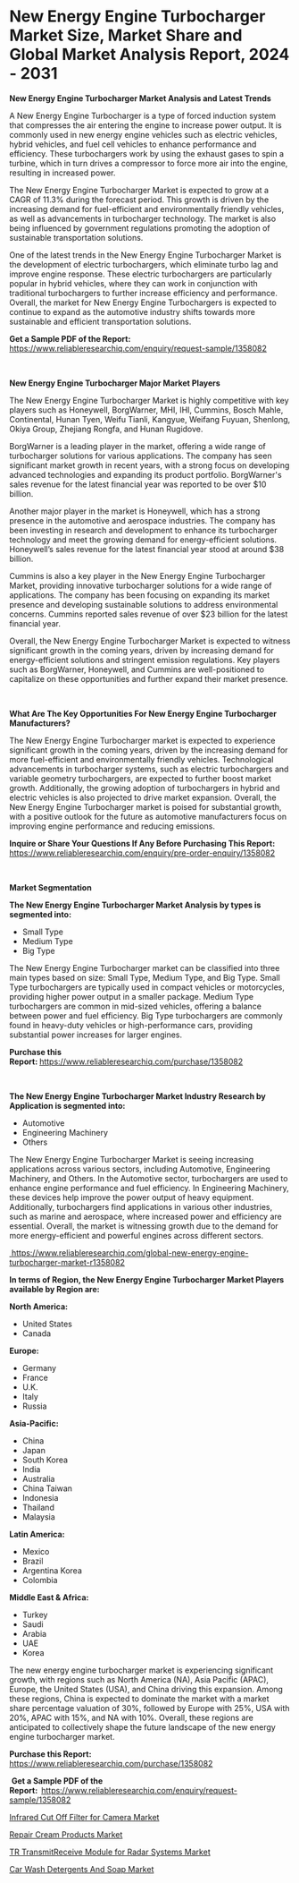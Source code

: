 <p><h1>New Energy Engine Turbocharger Market Size, Market Share and Global Market Analysis Report, 2024 - 2031</h1></p><p><strong>New Energy Engine Turbocharger Market Analysis and Latest Trends</strong></p>
<p><p>A New Energy Engine Turbocharger is a type of forced induction system that compresses the air entering the engine to increase power output. It is commonly used in new energy engine vehicles such as electric vehicles, hybrid vehicles, and fuel cell vehicles to enhance performance and efficiency. These turbochargers work by using the exhaust gases to spin a turbine, which in turn drives a compressor to force more air into the engine, resulting in increased power.</p><p>The New Energy Engine Turbocharger Market is expected to grow at a CAGR of 11.3% during the forecast period. This growth is driven by the increasing demand for fuel-efficient and environmentally friendly vehicles, as well as advancements in turbocharger technology. The market is also being influenced by government regulations promoting the adoption of sustainable transportation solutions.</p><p>One of the latest trends in the New Energy Engine Turbocharger Market is the development of electric turbochargers, which eliminate turbo lag and improve engine response. These electric turbochargers are particularly popular in hybrid vehicles, where they can work in conjunction with traditional turbochargers to further increase efficiency and performance. Overall, the market for New Energy Engine Turbochargers is expected to continue to expand as the automotive industry shifts towards more sustainable and efficient transportation solutions.</p></p>
<p><strong>Get a Sample PDF of the Report:&nbsp;</strong> <a href="https://www.reliableresearchiq.com/enquiry/request-sample/1358082">https://www.reliableresearchiq.com/enquiry/request-sample/1358082</a></p>
<p>&nbsp;</p>
<p><strong>New Energy Engine Turbocharger Major Market Players</strong></p>
<p><p>The New Energy Engine Turbocharger Market is highly competitive with key players such as Honeywell, BorgWarner, MHI, IHI, Cummins, Bosch Mahle, Continental, Hunan Tyen, Weifu Tianli, Kangyue, Weifang Fuyuan, Shenlong, Okiya Group, Zhejiang Rongfa, and Hunan Rugidove.</p><p>BorgWarner is a leading player in the market, offering a wide range of turbocharger solutions for various applications. The company has seen significant market growth in recent years, with a strong focus on developing advanced technologies and expanding its product portfolio. BorgWarner's sales revenue for the latest financial year was reported to be over $10 billion.</p><p>Another major player in the market is Honeywell, which has a strong presence in the automotive and aerospace industries. The company has been investing in research and development to enhance its turbocharger technology and meet the growing demand for energy-efficient solutions. Honeywell’s sales revenue for the latest financial year stood at around $38 billion.</p><p>Cummins is also a key player in the New Energy Engine Turbocharger Market, providing innovative turbocharger solutions for a wide range of applications. The company has been focusing on expanding its market presence and developing sustainable solutions to address environmental concerns. Cummins reported sales revenue of over $23 billion for the latest financial year.</p><p>Overall, the New Energy Engine Turbocharger Market is expected to witness significant growth in the coming years, driven by increasing demand for energy-efficient solutions and stringent emission regulations. Key players such as BorgWarner, Honeywell, and Cummins are well-positioned to capitalize on these opportunities and further expand their market presence.</p></p>
<p>&nbsp;</p>
<p><strong>What Are The Key Opportunities For New Energy Engine Turbocharger Manufacturers?</strong></p>
<p><p>The New Energy Engine Turbocharger market is expected to experience significant growth in the coming years, driven by the increasing demand for more fuel-efficient and environmentally friendly vehicles. Technological advancements in turbocharger systems, such as electric turbochargers and variable geometry turbochargers, are expected to further boost market growth. Additionally, the growing adoption of turbochargers in hybrid and electric vehicles is also projected to drive market expansion. Overall, the New Energy Engine Turbocharger market is poised for substantial growth, with a positive outlook for the future as automotive manufacturers focus on improving engine performance and reducing emissions.</p></p>
<p><strong>Inquire or Share Your Questions If Any Before Purchasing This Report:</strong> <a href="https://www.reliableresearchiq.com/enquiry/pre-order-enquiry/1358082">https://www.reliableresearchiq.com/enquiry/pre-order-enquiry/1358082</a></p>
<p>&nbsp;</p>
<p><strong>Market Segmentation</strong></p>
<p><strong>The New Energy Engine Turbocharger Market Analysis by types is segmented into:</strong></p>
<p><ul><li>Small Type</li><li>Medium Type</li><li>Big Type</li></ul></p>
<p><p>The New Energy Engine Turbocharger market can be classified into three main types based on size: Small Type, Medium Type, and Big Type. Small Type turbochargers are typically used in compact vehicles or motorcycles, providing higher power output in a smaller package. Medium Type turbochargers are common in mid-sized vehicles, offering a balance between power and fuel efficiency. Big Type turbochargers are commonly found in heavy-duty vehicles or high-performance cars, providing substantial power increases for larger engines.</p></p>
<p><strong>Purchase this Report:&nbsp;</strong><a href="https://www.reliableresearchiq.com/purchase/1358082">https://www.reliableresearchiq.com/purchase/1358082</a></p>
<p>&nbsp;</p>
<p><strong>The New Energy Engine Turbocharger Market Industry Research by Application is segmented into:</strong></p>
<p><ul><li>Automotive</li><li>Engineering Machinery</li><li>Others</li></ul></p>
<p><p>The New Energy Engine Turbocharger Market is seeing increasing applications across various sectors, including Automotive, Engineering Machinery, and Others. In the Automotive sector, turbochargers are used to enhance engine performance and fuel efficiency. In Engineering Machinery, these devices help improve the power output of heavy equipment. Additionally, turbochargers find applications in various other industries, such as marine and aerospace, where increased power and efficiency are essential. Overall, the market is witnessing growth due to the demand for more energy-efficient and powerful engines across different sectors.</p></p>
<p><a href="https://www.reliableresearchiq.com/global-new-energy-engine-turbocharger-market-r1358082">&nbsp;https://www.reliableresearchiq.com/global-new-energy-engine-turbocharger-market-r1358082</a></p>
<p><strong>In terms of Region, the New Energy Engine Turbocharger Market Players available by Region are:</strong></p>
<p>
    <p> <strong> North America: </strong>
        <ul>
            <li>United States</li>
            <li>Canada</li>
        </ul>
        </p> 
    <p> <strong> Europe: </strong>
        <ul>
            <li>Germany</li>
            <li>France</li>
            <li>U.K.</li>
            <li>Italy</li>
            <li>Russia</li>
        </ul>
        </p> 
    <p> <strong> Asia-Pacific: </strong>
        <ul>
            <li>China</li>
            <li>Japan</li>
            <li>South Korea</li>
            <li>India</li>
            <li>Australia</li>
            <li>China Taiwan</li>
            <li>Indonesia</li>
            <li>Thailand</li>
            <li>Malaysia</li>
        </ul>
        </p> 
    <p> <strong> Latin America: </strong>
        <ul>
            <li>Mexico</li>
            <li>Brazil</li>
            <li>Argentina Korea</li>
            <li>Colombia</li>
        </ul>
        </p> 
    <p> <strong> Middle East & Africa: </strong>
        <ul>
            <li>Turkey</li>
            <li>Saudi</li>
            <li>Arabia</li>
            <li>UAE</li>
            <li>Korea</li>
        </ul>
    </p>
    </p>
<p><p>The new energy engine turbocharger market is experiencing significant growth, with regions such as North America (NA), Asia Pacific (APAC), Europe, the United States (USA), and China driving this expansion. Among these regions, China is expected to dominate the market with a market share percentage valuation of 30%, followed by Europe with 25%, USA with 20%, APAC with 15%, and NA with 10%. Overall, these regions are anticipated to collectively shape the future landscape of the new energy engine turbocharger market.</p></p>
<p><strong>Purchase this Report: </strong><a href="https://www.reliableresearchiq.com/purchase/1358082">https://www.reliableresearchiq.com/purchase/1358082</a></p>
<p>&nbsp;<strong>Get a Sample PDF of the Report:&nbsp;&nbsp;</strong><a href="https://www.reliableresearchiq.com/enquiry/request-sample/1358082">https://www.reliableresearchiq.com/enquiry/request-sample/1358082</a></p>
<p><strong></strong></p>
<p><p><a href="https://medium.com/@loganunn65756/infrared-cut-off-filter-for-camera-market-investigation-industry-evolution-and-forecast-till-2031-246d95983964">Infrared Cut Off Filter for Camera Market</a></p><p><a href="https://github.com/wwwkeltoum/Market-Research-Report-List-4/blob/main/repair-cream-products-market.md">Repair Cream Products Market</a></p><p><a href="https://medium.com/@chloeconn57/tr-transmitreceive-module-for-radar-systems-market-emerging-trends-and-future-prospects-for-period-1c234417726a">TR TransmitReceive Module for Radar Systems Market</a></p><p><a href="https://issuu.com/reportprime-2/docs/car-wash-detergents-and-soap-market-size-2030.pptx">Car Wash Detergents And Soap Market</a></p></p>